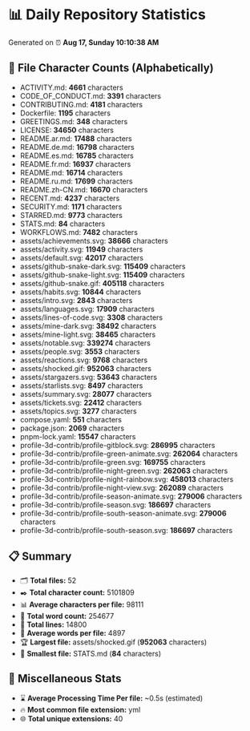 # 📊 Daily Repository Statistics
Generated on ⏰ **Aug 17, Sunday 10:10:38 AM**

## 📂 File Character Counts (Alphabetically)
- ACTIVITY.md: **4661** characters
- CODE_OF_CONDUCT.md: **3391** characters
- CONTRIBUTING.md: **4181** characters
- Dockerfile: **1195** characters
- GREETINGS.md: **348** characters
- LICENSE: **34650** characters
- README.ar.md: **17488** characters
- README.de.md: **16798** characters
- README.es.md: **16785** characters
- README.fr.md: **16937** characters
- README.md: **16714** characters
- README.ru.md: **17699** characters
- README.zh-CN.md: **16670** characters
- RECENT.md: **4237** characters
- SECURITY.md: **1171** characters
- STARRED.md: **9773** characters
- STATS.md: **84** characters
- WORKFLOWS.md: **7482** characters
- assets/achievements.svg: **38666** characters
- assets/activity.svg: **11949** characters
- assets/default.svg: **42017** characters
- assets/github-snake-dark.svg: **115409** characters
- assets/github-snake-light.svg: **115409** characters
- assets/github-snake.gif: **405118** characters
- assets/habits.svg: **10844** characters
- assets/intro.svg: **2843** characters
- assets/languages.svg: **17909** characters
- assets/lines-of-code.svg: **3308** characters
- assets/mine-dark.svg: **38492** characters
- assets/mine-light.svg: **38465** characters
- assets/notable.svg: **339274** characters
- assets/people.svg: **3553** characters
- assets/reactions.svg: **9768** characters
- assets/shocked.gif: **952063** characters
- assets/stargazers.svg: **53643** characters
- assets/starlists.svg: **8497** characters
- assets/summary.svg: **28077** characters
- assets/tickets.svg: **22412** characters
- assets/topics.svg: **3277** characters
- compose.yaml: **551** characters
- package.json: **2069** characters
- pnpm-lock.yaml: **15547** characters
- profile-3d-contrib/profile-gitblock.svg: **286995** characters
- profile-3d-contrib/profile-green-animate.svg: **262064** characters
- profile-3d-contrib/profile-green.svg: **169755** characters
- profile-3d-contrib/profile-night-green.svg: **262063** characters
- profile-3d-contrib/profile-night-rainbow.svg: **458013** characters
- profile-3d-contrib/profile-night-view.svg: **262089** characters
- profile-3d-contrib/profile-season-animate.svg: **279006** characters
- profile-3d-contrib/profile-season.svg: **186697** characters
- profile-3d-contrib/profile-south-season-animate.svg: **279006** characters
- profile-3d-contrib/profile-south-season.svg: **186697** characters

## 📋 Summary
- 🗂️ **Total files:** 52
- ✒️ **Total character count:** 5101809
- 📊 **Average characters per file:** 98111
- 📝 **Total word count:** 254677
- 🧾 **Total lines:** 14800
- 📐 **Average words per file:** 4897
- 🏆 **Largest file:** assets/shocked.gif (**952063** characters)
- 🥉 **Smallest file:** STATS.md (**84** characters)

## 🌟 Miscellaneous Stats
- ⌛ **Average Processing Time Per file:** ~0.5s (estimated)
- 🔥 **Most common file extension:** yml
- 🌐 **Total unique extensions:** 40

